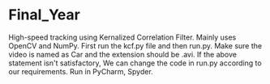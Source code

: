 # Final_Year
High-speed tracking using Kernalized Correlation Filter.
Mainly uses OpenCV and NumPy.
First run the kcf.py file and then run.py.
Make sure the video is named as Car and the extension should be .avi.
If the above statement isn't satisfactory, We can change the code in run.py according to our requirements.
Run in PyCharm, Spyder.
